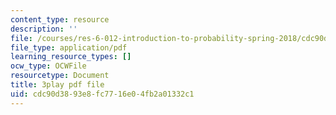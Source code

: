 ```yaml
---
content_type: resource
description: ''
file: /courses/res-6-012-introduction-to-probability-spring-2018/cdc90d3893e8fc7716e04fb2a01332c1_5CHUuMZZzSY.pdf
file_type: application/pdf
learning_resource_types: []
ocw_type: OCWFile
resourcetype: Document
title: 3play pdf file
uid: cdc90d38-93e8-fc77-16e0-4fb2a01332c1
---
```

